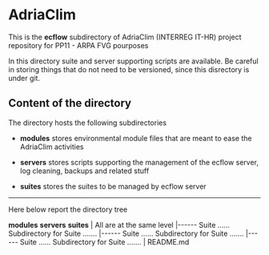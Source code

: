 # AdriaClim
This is the **ecflow** subdirectory of AdriaClim (INTERREG IT-HR) project repository for PP11 - ARPA FVG pourposes

In this directory suite and server supporting scripts are available.
Be careful in storing things that do not need to be versioned, since
this disrectory is under git.

 
## Content of the directory

The directory hosts the following subdirectories
 
 - **modules** stores environmental module files that are meant to ease the AdriaClim activities 

 - **servers** stores scripts supporting the management of the ecflow server, log cleaning, backups and related stuff

 - **suites**  stores the suites to be managed by ecflow server


---------------------
 Here below report the directory tree

 **modules**
 **servers**
 **suites**
 |                                 All are at the same level
 |------ Suite ......              Subdirectory for Suite .......
 |------ Suite ......              Subdirectory for Suite .......
 |------ Suite ......              Subdirectory for Suite .......
 |   README.md


